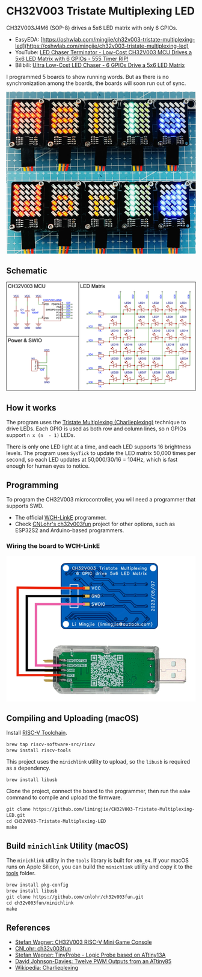 # CH32V003 Tristate Multiplexing LED

CH32V003J4M6 (SOP-8) drives a 5x6 LED matrix with only 6 GPIOs.

- EasyEDA: [https://oshwlab.com/mingjie/ch32v003-tristate-multiplexing-led](https://oshwlab.com/mingjie/ch32v003-tristate-multiplexing-led)
- YouTube: [LED Chaser Terminator - Low-Cost CH32V003 MCU Drives a 5x6 LED Matrix with 6 GPIOs - 555 Timer RIP!](https://www.youtube.com/watch?v=1Sye0EghZRU)
- Bilibili: [Ultra Low-Cost LED Chaser - 6 GPIOs Drive a 5x6 LED Matrix](https://www.bilibili.com/video/BV1tz4y1g7z6/)

I programmed 5 boards to show running words. But as there is no synchronization among the boards, the boards will soon run out of sync.

![Five Boards](images/CH32V003_Tristate_Multiplexing_LED_Five_Boards.webp)

## Schematic

![Schematic](images/CH32V003_Tristate_Multiplexing_LED_Schematic.png)

## How it works

The program uses the [Tristate Multiplexing (Charlieplexing)](https://en.wikipedia.org/wiki/Charlieplexing) technique to drive LEDs. Each GPIO is used as both row and column lines, so n GPIOs support `n x (n  - 1)` LEDs.

There is only one LED light at a time, and each LED supports 16 brightness levels. The program uses `SysTick` to update the LED matrix 50,000 times per second, so each LED updates at 50,000/30/16 = 104Hz, which is fast enough for human eyes to notice.

## Programming

To program the CH32V003 microcontroller, you will need a programmer that supports SWD.

- The official [WCH-LinkE](https://www.wch-ic.com/products/WCH-Link.html) programmer.
- Check [CNLohr's ch32v003fun](https://github.com/cnlohr/ch32v003fun) project for other options, such as ESP32S2 and Arduino-based programmers.

### Wiring the board to WCH-LinkE

![CH32V003 Upload Firmware Wiring](images/CH32V003_Upload_Firmware_Wiring.webp)

## Compiling and Uploading (macOS)

Install [RISC-V Toolchain](https://github.com/riscv-software-src/homebrew-riscv).

```shell
brew tap riscv-software-src/riscv
brew install riscv-tools
```

This project uses the `minichlink` utility to upload, so the `libusb` is required as a dependency.

```shell
brew install libusb
```

Clone the project, connect the board to the programmer, then run the `make` command to compile and upload the firmware.

```shell
git clone https://github.com/limingjie/CH32V003-Tristate-Multiplexing-LED.git
cd CH32V003-Tristate-Multiplexing-LED
make
```

## Build `minichlink` Utility (macOS)

The `minichlink` utility in the `tools` library is built for `x86_64`. If your macOS runs on Apple Silicon, you can build the `minichlink` utility and copy it to the [tools](https://github.com/limingjie/CH32V003-Tristate-Multiplexing-LED/tree/main/tools) folder.

```shell
brew install pkg-config
brew install libusb
git clone https://github.com/cnlohr/ch32v003fun.git
cd ch32v003fun/minichlink
make
```

## References

- [Stefan Wagner: CH32V003 RISC-V Mini Game Console](https://github.com/wagiminator/CH32V003-GameConsole)
- [CNLohr: ch32v003fun](https://github.com/cnlohr/ch32v003fun)
- [Stefan Wagner: TinyProbe - Logic Probe based on ATtiny13A](https://github.com/wagiminator/ATtiny13-TinyProbe)
- [David Johnson-Davies: Twelve PWM Outputs from an ATtiny85](http://www.technoblogy.com/show?2H0K)
- [Wikipedia: Charlieplexing](https://en.wikipedia.org/wiki/Charlieplexing)
